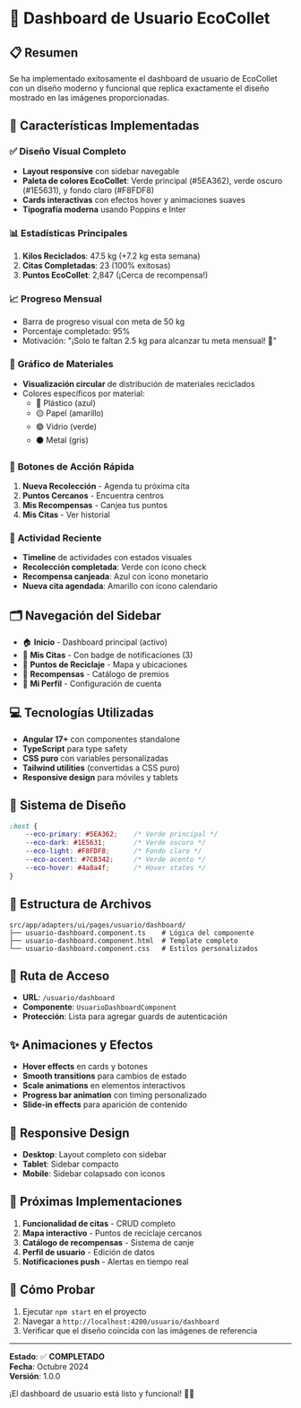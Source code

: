 # 🌱 Dashboard de Usuario EcoCollet

## 📋 Resumen
Se ha implementado exitosamente el dashboard de usuario de EcoCollet con un diseño moderno y funcional que replica exactamente el diseño mostrado en las imágenes proporcionadas.

## 🎯 Características Implementadas

### ✅ **Diseño Visual Completo**
- **Layout responsive** con sidebar navegable
- **Paleta de colores EcoCollet**: Verde principal (#5EA362), verde oscuro (#1E5631), y fondo claro (#F8FDF8)
- **Cards interactivas** con efectos hover y animaciones suaves
- **Tipografía moderna** usando Poppins e Inter

### 📊 **Estadísticas Principales**
1. **Kilos Reciclados**: 47.5 kg (+7.2 kg esta semana)
2. **Citas Completadas**: 23 (100% exitosas)
3. **Puntos EcoCollet**: 2,847 (¡Cerca de recompensa!)

### 📈 **Progreso Mensual**
- Barra de progreso visual con meta de 50 kg
- Porcentaje completado: 95%
- Motivación: "¡Solo te faltan 2.5 kg para alcanzar tu meta mensual! 🎯"

### 🎨 **Gráfico de Materiales**
- **Visualización circular** de distribución de materiales reciclados
- Colores específicos por material:
  - 🔵 Plástico (azul)
  - 🟡 Papel (amarillo) 
  - 🟢 Vidrio (verde)
  - ⚫ Metal (gris)

### 🚀 **Botones de Acción Rápida**
1. **Nueva Recolección** - Agenda tu próxima cita
2. **Puntos Cercanos** - Encuentra centros
3. **Mis Recompensas** - Canjea tus puntos
4. **Mis Citas** - Ver historial

### 📱 **Actividad Reciente**
- **Timeline** de actividades con estados visuales
- **Recolección completada**: Verde con ícono check
- **Recompensa canjeada**: Azul con ícono monetario  
- **Nueva cita agendada**: Amarillo con ícono calendario

## 🗂️ **Navegación del Sidebar**
- 🏠 **Inicio** - Dashboard principal (activo)
- 📅 **Mis Citas** - Con badge de notificaciones (3)
- 📍 **Puntos de Reciclaje** - Mapa y ubicaciones
- 🎁 **Recompensas** - Catálogo de premios
- 👤 **Mi Perfil** - Configuración de cuenta

## 💻 **Tecnologías Utilizadas**
- **Angular 17+** con componentes standalone
- **TypeScript** para type safety
- **CSS puro** con variables personalizadas
- **Tailwind utilities** (convertidas a CSS puro)
- **Responsive design** para móviles y tablets

## 🎨 **Sistema de Diseño**
```css
:host {
    --eco-primary: #5EA362;    /* Verde principal */
    --eco-dark: #1E5631;       /* Verde oscuro */
    --eco-light: #F8FDF8;      /* Fondo claro */
    --eco-accent: #7CB342;     /* Verde acento */
    --eco-hover: #4a8a4f;      /* Hover states */
}
```

## 📂 **Estructura de Archivos**
```
src/app/adapters/ui/pages/usuario/dashboard/
├── usuario-dashboard.component.ts    # Lógica del componente
├── usuario-dashboard.component.html  # Template completo
└── usuario-dashboard.component.css   # Estilos personalizados
```

## 🔗 **Ruta de Acceso**
- **URL**: `/usuario/dashboard`
- **Componente**: `UsuarioDashboardComponent`
- **Protección**: Lista para agregar guards de autenticación

## ✨ **Animaciones y Efectos**
- **Hover effects** en cards y botones
- **Smooth transitions** para cambios de estado
- **Scale animations** en elementos interactivos
- **Progress bar animation** con timing personalizado
- **Slide-in effects** para aparición de contenido

## 📱 **Responsive Design**
- **Desktop**: Layout completo con sidebar
- **Tablet**: Sidebar compacto
- **Mobile**: Sidebar colapsado con iconos

## 🔮 **Próximas Implementaciones**
1. **Funcionalidad de citas** - CRUD completo
2. **Mapa interactivo** - Puntos de reciclaje cercanos
3. **Catálogo de recompensas** - Sistema de canje
4. **Perfil de usuario** - Edición de datos
5. **Notificaciones push** - Alertas en tiempo real

## 🚀 **Cómo Probar**
1. Ejecutar `npm start` en el proyecto
2. Navegar a `http://localhost:4200/usuario/dashboard`
3. Verificar que el diseño coincida con las imágenes de referencia

---

**Estado**: ✅ **COMPLETADO**  
**Fecha**: Octubre 2024  
**Versión**: 1.0.0  

¡El dashboard de usuario está listo y funcional! 🎉🌱